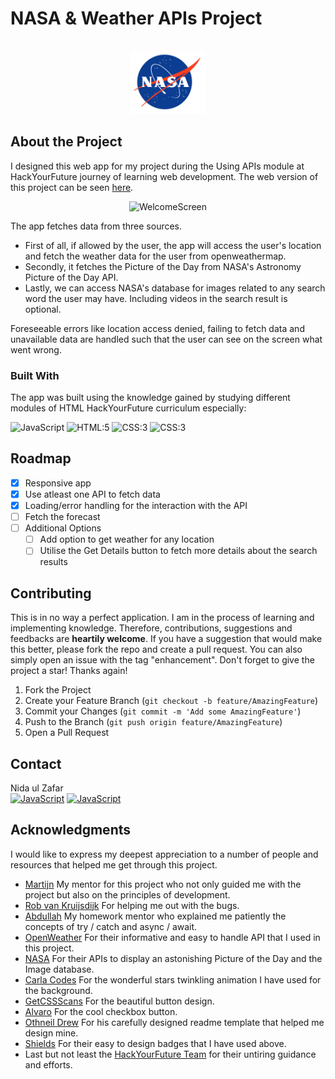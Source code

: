 # NASA & Weather APIs Project

<!-- PROJECT LOGO -->
<br />
<div align="center">
  <a href="https://github.com/othneildrew/Best-README-Template">
    <img src="images/NASA_logo.svg.png" alt="Logo" width="120" height="100">
  </a>
  </div>

## About the Project
I designed this web app for my project during the Using APIs module at HackYourFuture journey of learning web development. 
The web version of this project can be seen [here](https://nidaulzafar.github.io/api-project/).

<div align="center">
<img src="images/welcomeScreen.gif" width="600" height="400" alt="WelcomeScreen">
</div>


The app fetches data from three sources.
* First of all, if allowed by the user, the app will access the user's location and fetch the weather data for the user from openweathermap. 
* Secondly, it fetches the Picture of the Day from NASA's Astronomy Picture of the Day API. 
* Lastly, we can access NASA's database for images related to any search word the user may have. Including videos in the search result is optional.

Foreseeable errors like location access denied, failing to fetch data and unavailable data are handled such that the user can see on the screen what went wrong.


### Built With

The app was built using the knowledge gained by studying different modules of HTML HackYourFuture curriculum especially:

 <img src="https://img.shields.io/badge/-Javascript-000000?logo=javascript" height="30" alt="JavaScript"> 
 <img src="https://img.shields.io/badge/-HTML:5-750000?logo=html5" height="30" alt="HTML:5"> 
 <img src="https://img.shields.io/badge/-CSS-4c9ee8?logo=css3" height="30" alt="CSS:3">
 <img src="https://img.shields.io/badge/-visual%20Studio%20Code-0cc0e7?logo=visual-studio" height="30" alt="CSS:3">

## Roadmap

- [x] Responsive app
- [x] Use atleast one API to fetch data
- [x] Loading/error handling for the interaction with the API
- [ ] Fetch the forecast
- [ ] Additional Options
    - [ ] Add option to get weather for any location
    - [ ] Utilise the Get Details button to fetch more details about the search results

## Contributing

This is in no way a perfect application. I am in the process of learning and implementing knowledge. Therefore, contributions, suggestions and feedbacks are **heartily welcome**. If you have a suggestion that would make this better, please fork the repo and create a pull request. You can also simply open an issue with the tag "enhancement".
Don't forget to give the project a star! Thanks again!

1. Fork the Project
2. Create your Feature Branch (`git checkout -b feature/AmazingFeature`)
3. Commit your Changes (`git commit -m 'Add some AmazingFeature'`)
4. Push to the Branch (`git push origin feature/AmazingFeature`)
5. Open a Pull Request

## Contact

Nida ul Zafar <br>
[<img src="https://img.shields.io/badge/-instagram-1282e8?logo=instagram" height="30" alt="JavaScript">](https://instagram.com/ahmadhunny) 
[<img src="https://img.shields.io/badge/-Gmail-1282e8?logo=gmail" height="30" alt="JavaScript">](mailto:nidaulzafar@gmail.com)


## Acknowledgments

I would like to express my deepest appreciation to a number of people and resources that helped me get through this project. 


* [Martijn](https://plebian.nl/) My mentor for this project who not only guided me with the project but also on the principles of development.
* [Rob van Kruijsdijk](https://github.com/robvk) For helping me out with the bugs.
* [Abdullah](https://github.com/abbathaw) My homework mentor who explained me patiently the concepts of try / catch and async / await.
* [OpenWeather](https://openweathermap.org/about-us) For their informative and easy to handle API that I used in this project.
* [NASA](https://www.nasa.gov/) For their APIs to display an astonishing Picture of the Day and the Image database.
* [Carla Codes](https://github.com/Carla-Codes) For the wonderful stars twinkling animation I have used for the background.
* [GetCSSScans](https://getcssscan.com/css-buttons-examples) For the beautiful button design.
* [Alvaro](https://alvarotrigo.com/blog/css-checkbox-styles/) For the cool checkbox button.
* [Othneil Drew](https://github.com/othneildrew) For his carefully designed readme template that helped me design mine.
* [Shields](https://shields.io/) For their easy to design badges that I have used above.
* Last but not least the [HackYourFuture Team](https://github.com/HackYourFuture) for their untiring guidance and efforts.
